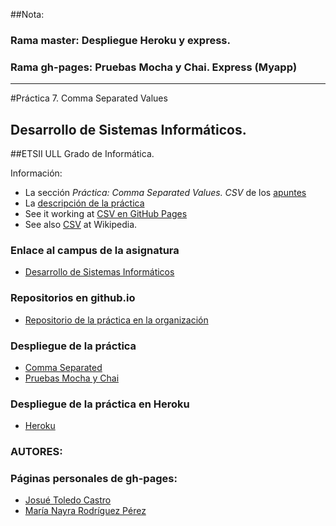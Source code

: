 ##Nota:
### Rama master: Despliegue Heroku y express.
### Rama gh-pages: Pruebas Mocha y Chai. Express (Myapp)

-------------------------------------------------------------------------------------------------------------

#Práctica 7. Comma Separated Values

## Desarrollo de Sistemas Informáticos. 
##ETSII ULL Grado de Informática.

Información:

* La sección *Práctica: Comma Separated Values. CSV* de los [apuntes](http://crguezl.github.io/pl-html/node11.html)
* La [descripción de la práctica](https://casianorodriguezleon.gitbooks.io/pl1516/content/practicas/csv.html)
* See it working at [CSV en GitHub Pages](http://crguezl.github.io/csv/)
* See also [CSV](http://en.wikipedia.org/wiki/Comma-separated_values) at Wikipedia.


### Enlace al campus de la asignatura

* [Desarrollo de Sistemas Informáticos](https://campusvirtual.ull.es/my/)


### Repositorios en github.io

* [Repositorio de la práctica en la organización](https://github.com/ULL-ESIT-GRADOII-DSI/localstorage-jquery-underscore-express-sass-heroku-josue-nayra-dsi15-16-1)
 

### Despliegue de la práctica

* [Comma Separated](http://ull-esit-gradoii-dsi.github.io/localstorage-jquery-underscore-express-sass-heroku-josue-nayra-dsi15-16-1/)
* [Pruebas Mocha y Chai](http://ull-esit-gradoii-dsi.github.io/localstorage-jquery-underscore-express-sass-heroku-josue-nayra-dsi15-16-1/test/)


### Despliegue de la práctica en Heroku

* [Heroku](https://practica7-josue-nayra.herokuapp.com/)



### AUTORES: 
### Páginas personales de gh-pages:

* [Josué Toledo Castro](http://josuetc94.github.io/)
* [María Nayra Rodríguez Pérez](http://alu0100406122.github.io/)
